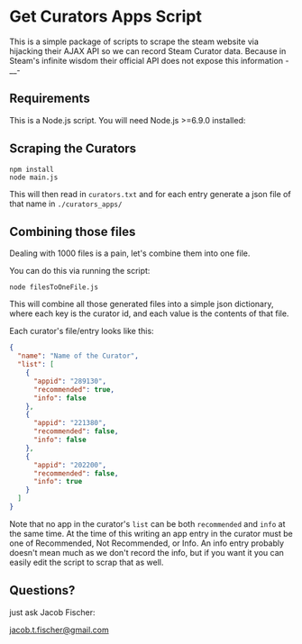 # Get Curators Apps Script

This is a simple package of scripts to scrape the steam website via hijacking their AJAX API so we can record Steam Curator data. Because in Steam's infinite wisdom their official API does not expose this information -__-

## Requirements

This is a Node.js script. You will need Node.js >=6.9.0 installed:

## Scraping the Curators

```
npm install
node main.js
```

This will then read in `curators.txt` and for each entry generate a json file of that name in `./curators_apps/`

## Combining those files

Dealing with 1000 files is a pain, let's combine them into one file.

You can do this via running the script:

```
node filesToOneFile.js
```

This will combine all those generated files into a simple json dictionary, where each key is the curator id, and each value is the contents of that file.

Each curator's file/entry looks like this:

```json
{
  "name": "Name of the Curator",
  "list": [
    {
      "appid": "289130",
      "recommended": true,
      "info": false
    },
    {
      "appid": "221380",
      "recommended": false,
      "info": false
    },
    {
      "appid": "202200",
      "recommended": false,
      "info": true
    }
  ]
}
```

Note that no app in the curator's `list` can be both `recommended` and `info` at the same time. At the time of this writing an app entry in the curator must be one of Recommended, Not Recommended, or Info. An info entry probably doesn't mean much as we don't record the info, but if you want it you can easily edit the script to scrap that as well.

## Questions?

just ask Jacob Fischer:

jacob.t.fischer@gmail.com
